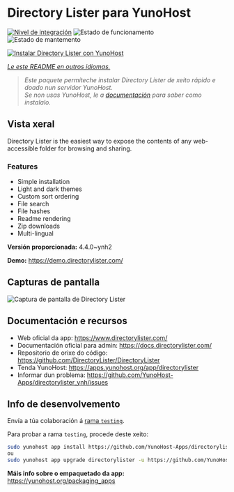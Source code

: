 <!--
NOTA: Este README foi creado automáticamente por <https://github.com/YunoHost/apps/tree/master/tools/readme_generator>
NON debe editarse manualmente.
-->

# Directory Lister para YunoHost

[![Nivel de integración](https://apps.yunohost.org/badge/integration/directorylister)](https://ci-apps.yunohost.org/ci/apps/directorylister/)
![Estado de funcionamento](https://apps.yunohost.org/badge/state/directorylister)
![Estado de mantemento](https://apps.yunohost.org/badge/maintained/directorylister)

[![Instalar Directory Lister con YunoHost](https://install-app.yunohost.org/install-with-yunohost.svg)](https://install-app.yunohost.org/?app=directorylister)

*[Le este README en outros idiomas.](./ALL_README.md)*

> *Este paquete permíteche instalar Directory Lister de xeito rápido e doado nun servidor YunoHost.*  
> *Se non usas YunoHost, le a [documentación](https://yunohost.org/install) para saber como instalalo.*

## Vista xeral

Directory Lister is the easiest way to expose the contents of any web-accessible folder for browsing and sharing.

### Features

- Simple installation
- Light and dark themes
- Custom sort ordering
- File search
- File hashes
- Readme rendering
- Zip downloads
- Multi-lingual


**Versión proporcionada:** 4.4.0~ynh2

**Demo:** <https://demo.directorylister.com/>

## Capturas de pantalla

![Captura de pantalla de Directory Lister](./doc/screenshots/Screenshot.png)

## Documentación e recursos

- Web oficial da app: <https://www.directorylister.com/>
- Documentación oficial para admin: <https://docs.directorylister.com/>
- Repositorio de orixe do código: <https://github.com/DirectoryLister/DirectoryLister>
- Tenda YunoHost: <https://apps.yunohost.org/app/directorylister>
- Informar dun problema: <https://github.com/YunoHost-Apps/directorylister_ynh/issues>

## Info de desenvolvemento

Envía a túa colaboración á [rama `testing`](https://github.com/YunoHost-Apps/directorylister_ynh/tree/testing).

Para probar a rama `testing`, procede deste xeito:

```bash
sudo yunohost app install https://github.com/YunoHost-Apps/directorylister_ynh/tree/testing --debug
ou
sudo yunohost app upgrade directorylister -u https://github.com/YunoHost-Apps/directorylister_ynh/tree/testing --debug
```

**Máis info sobre o empaquetado da app:** <https://yunohost.org/packaging_apps>

